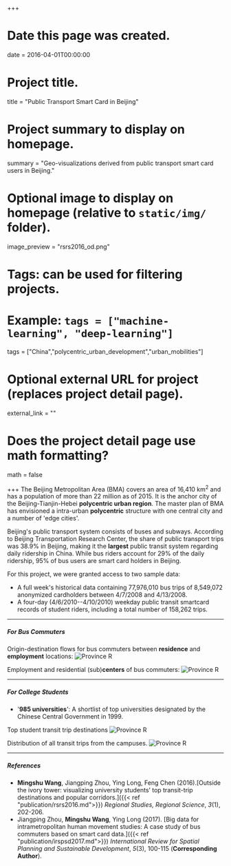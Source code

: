 +++
# Date this page was created.
date = 2016-04-01T00:00:00

# Project title.
title = "Public Transport Smart Card in Beijing"

# Project summary to display on homepage.
summary = "Geo-visualizations derived from public transport smart card users in Beijing."

# Optional image to display on homepage (relative to `static/img/` folder).
image_preview = "rsrs2016_od.png"

# Tags: can be used for filtering projects.
# Example: `tags = ["machine-learning", "deep-learning"]`

tags = ["China","polycentric_urban_development","urban_mobilities"]

# Optional external URL for project (replaces project detail page).
external_link = ""

# Does the project detail page use math formatting?
math = false

+++
The Beijing Metropolitan Area (BMA) covers an area of 16,410 km<sup>2</sup> and has a population of more than 22 million as of 2015. It is the anchor city of the Beijing-Tianjin-Hebei **polycentric urban region**. The master plan of BMA has envisioned a intra-urban **polycentric** structure with one central city and a number of 'edge cities'.

Beijing's public transport system consists of buses and subways. According to Beijing Transportation Research Center, the share of public transport trips was 38.9% in Beijing, making it the **largest** public transit system regarding daily ridership in China. While bus riders account for 29% of the daily ridership, 95% of bus users are smart card holders in Beijing.

For this project, we were granted access to two sample data:

- A full week's historical data containing 77,976,010 bus trips of 8,549,072 anonymized cardholders between 4/7/2008 and 4/13/2008.
- A four-day (4/6/2010--4/10/2010) weekday public transit smartcard records of student riders, including a total number of 158,262 trips.

***

##### For Bus Commuters

Origin-destination flows for bus commuters between **residence** and **employment** locations:
![Province R](/img/od.png)

Employment and residential (sub)**centers** of bus commuters:
![Province R](/img/jh.png)

***

##### For College Students
- '**985 universities**': A shortlist of top universities designated by the Chinese Central Government in 1999.

Top student transit trip destinations
![Province R](/img/rsrs2016_hotpots.png)

Distribution of all transit trips from the campuses.
![Province R](/img/rsrs2016_od.png)

***

##### References
- **Mingshu Wang**, Jiangping Zhou, Ying Long, Feng Chen (2016).[Outside the ivory tower: visualizing university students’ top transit-trip destinations and popular corridors.]({{< ref "publication/rsrs2016.md">}}) *Regional Studies, Regional Science*, *3*(1), 202-206.
- Jiangping Zhou, **Mingshu Wang**, Ying Long (2017). [Big data for intrametropolitan human movement studies: A case study of bus commuters based on smart card data.]({{< ref "publication/irspsd2017.md">}}) *International Review for Spatial Planning and Sustainable Development*, *5*(3), 100-115 (**Corresponding Author**).